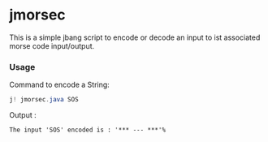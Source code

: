 # jmorsec

This is a simple jbang script to encode or decode an input to ist associated morse code input/output.


### Usage 
Command to encode a String:

```java
j! jmorsec.java SOS
```

Output :

```
The input 'SOS' encoded is : '*** --- ***'% 
```

